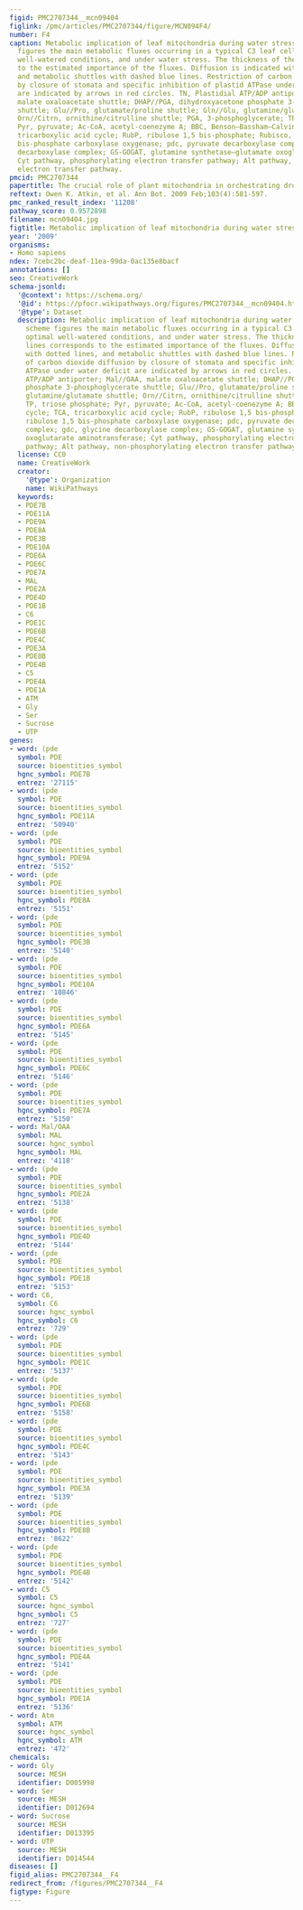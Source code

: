 ```yaml
---
figid: PMC2707344__mcn09404
figlink: /pmc/articles/PMC2707344/figure/MCN094F4/
number: F4
caption: Metabolic implication of leaf mitochondria during water stress. The scheme
  figures the main metabolic fluxes occurring in a typical C3 leaf cell in optimal
  well-watered conditions, and under water stress. The thickness of the lines corresponds
  to the estimated importance of the fluxes. Diffusion is indicated with dotted lines,
  and metabolic shuttles with dashed blue lines. Restriction of carbon dioxide diffusion
  by closure of stomata and specific inhibition of plastid ATPase under water deficit
  are indicated by arrows in red circles. TN, Plastidial ATP/ADP antiporter; Mal//OAA,
  malate oxaloacetate shuttle; DHAP//PGA, dihydroxyacetone phosphate 3-phosphoglycerate
  shuttle; Glu//Pro, glutamate/proline shuttle; Gln//Glu, glutamine/glutamate shuttle;
  Orn//Citrn, ornithine/citrulline shuttle; PGA, 3-phosphoglycerate; TP, triose phosphate;
  Pyr, pyruvate; Ac-CoA, acetyl-coenezyme A; BBC, Benson–Bassham–Calvin cycle; TCA,
  tricarboxylic acid cycle; RubP, ribulose 1,5 bis-phosphate; Rubisco, ribulose 1,5
  bis-phosphate carboxylase oxygenase; pdc, pyruvate decarboxylase complex; gdc, glycine
  decarboxylase complex; GS-GOGAT, glutamine synthetase–glutamate oxoglutarate aminotransferase;
  Cyt pathway, phosphorylating electron transfer pathway; Alt pathway, non-phosphorylating
  electron transfer pathway.
pmcid: PMC2707344
papertitle: The crucial role of plant mitochondria in orchestrating drought tolerance.
reftext: Owen K. Atkin, et al. Ann Bot. 2009 Feb;103(4):581-597.
pmc_ranked_result_index: '11208'
pathway_score: 0.9572898
filename: mcn09404.jpg
figtitle: Metabolic implication of leaf mitochondria during water stress
year: '2009'
organisms:
- Homo sapiens
ndex: 7cebc2bc-deaf-11ea-99da-0ac135e8bacf
annotations: []
seo: CreativeWork
schema-jsonld:
  '@context': https://schema.org/
  '@id': https://pfocr.wikipathways.org/figures/PMC2707344__mcn09404.html
  '@type': Dataset
  description: Metabolic implication of leaf mitochondria during water stress. The
    scheme figures the main metabolic fluxes occurring in a typical C3 leaf cell in
    optimal well-watered conditions, and under water stress. The thickness of the
    lines corresponds to the estimated importance of the fluxes. Diffusion is indicated
    with dotted lines, and metabolic shuttles with dashed blue lines. Restriction
    of carbon dioxide diffusion by closure of stomata and specific inhibition of plastid
    ATPase under water deficit are indicated by arrows in red circles. TN, Plastidial
    ATP/ADP antiporter; Mal//OAA, malate oxaloacetate shuttle; DHAP//PGA, dihydroxyacetone
    phosphate 3-phosphoglycerate shuttle; Glu//Pro, glutamate/proline shuttle; Gln//Glu,
    glutamine/glutamate shuttle; Orn//Citrn, ornithine/citrulline shuttle; PGA, 3-phosphoglycerate;
    TP, triose phosphate; Pyr, pyruvate; Ac-CoA, acetyl-coenezyme A; BBC, Benson–Bassham–Calvin
    cycle; TCA, tricarboxylic acid cycle; RubP, ribulose 1,5 bis-phosphate; Rubisco,
    ribulose 1,5 bis-phosphate carboxylase oxygenase; pdc, pyruvate decarboxylase
    complex; gdc, glycine decarboxylase complex; GS-GOGAT, glutamine synthetase–glutamate
    oxoglutarate aminotransferase; Cyt pathway, phosphorylating electron transfer
    pathway; Alt pathway, non-phosphorylating electron transfer pathway.
  license: CC0
  name: CreativeWork
  creator:
    '@type': Organization
    name: WikiPathways
  keywords:
  - PDE7B
  - PDE11A
  - PDE9A
  - PDE8A
  - PDE3B
  - PDE10A
  - PDE6A
  - PDE6C
  - PDE7A
  - MAL
  - PDE2A
  - PDE4D
  - PDE1B
  - C6
  - PDE1C
  - PDE6B
  - PDE4C
  - PDE3A
  - PDE8B
  - PDE4B
  - C5
  - PDE4A
  - PDE1A
  - ATM
  - Gly
  - Ser
  - Sucrose
  - UTP
genes:
- word: (pde
  symbol: PDE
  source: bioentities_symbol
  hgnc_symbol: PDE7B
  entrez: '27115'
- word: (pde
  symbol: PDE
  source: bioentities_symbol
  hgnc_symbol: PDE11A
  entrez: '50940'
- word: (pde
  symbol: PDE
  source: bioentities_symbol
  hgnc_symbol: PDE9A
  entrez: '5152'
- word: (pde
  symbol: PDE
  source: bioentities_symbol
  hgnc_symbol: PDE8A
  entrez: '5151'
- word: (pde
  symbol: PDE
  source: bioentities_symbol
  hgnc_symbol: PDE3B
  entrez: '5140'
- word: (pde
  symbol: PDE
  source: bioentities_symbol
  hgnc_symbol: PDE10A
  entrez: '10846'
- word: (pde
  symbol: PDE
  source: bioentities_symbol
  hgnc_symbol: PDE6A
  entrez: '5145'
- word: (pde
  symbol: PDE
  source: bioentities_symbol
  hgnc_symbol: PDE6C
  entrez: '5146'
- word: (pde
  symbol: PDE
  source: bioentities_symbol
  hgnc_symbol: PDE7A
  entrez: '5150'
- word: Mal/OAA
  symbol: MAL
  source: hgnc_symbol
  hgnc_symbol: MAL
  entrez: '4118'
- word: (pde
  symbol: PDE
  source: bioentities_symbol
  hgnc_symbol: PDE2A
  entrez: '5138'
- word: (pde
  symbol: PDE
  source: bioentities_symbol
  hgnc_symbol: PDE4D
  entrez: '5144'
- word: (pde
  symbol: PDE
  source: bioentities_symbol
  hgnc_symbol: PDE1B
  entrez: '5153'
- word: C6,
  symbol: C6
  source: hgnc_symbol
  hgnc_symbol: C6
  entrez: '729'
- word: (pde
  symbol: PDE
  source: bioentities_symbol
  hgnc_symbol: PDE1C
  entrez: '5137'
- word: (pde
  symbol: PDE
  source: bioentities_symbol
  hgnc_symbol: PDE6B
  entrez: '5158'
- word: (pde
  symbol: PDE
  source: bioentities_symbol
  hgnc_symbol: PDE4C
  entrez: '5143'
- word: (pde
  symbol: PDE
  source: bioentities_symbol
  hgnc_symbol: PDE3A
  entrez: '5139'
- word: (pde
  symbol: PDE
  source: bioentities_symbol
  hgnc_symbol: PDE8B
  entrez: '8622'
- word: (pde
  symbol: PDE
  source: bioentities_symbol
  hgnc_symbol: PDE4B
  entrez: '5142'
- word: C5
  symbol: C5
  source: hgnc_symbol
  hgnc_symbol: C5
  entrez: '727'
- word: (pde
  symbol: PDE
  source: bioentities_symbol
  hgnc_symbol: PDE4A
  entrez: '5141'
- word: (pde
  symbol: PDE
  source: bioentities_symbol
  hgnc_symbol: PDE1A
  entrez: '5136'
- word: Atm
  symbol: ATM
  source: hgnc_symbol
  hgnc_symbol: ATM
  entrez: '472'
chemicals:
- word: Gly
  source: MESH
  identifier: D005998
- word: Ser
  source: MESH
  identifier: D012694
- word: Sucrose
  source: MESH
  identifier: D013395
- word: UTP
  source: MESH
  identifier: D014544
diseases: []
figid_alias: PMC2707344__F4
redirect_from: /figures/PMC2707344__F4
figtype: Figure
---
```

